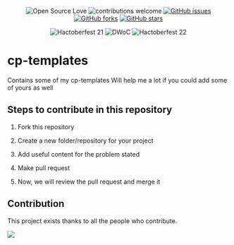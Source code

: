 <div align="center">

![Open Source Love](https://img.shields.io/badge/OpenSource-%E2%9D%A4%EF%B8%8F-green?style=flat-square&labelColor=0a192f&color=e6f1ff)
![contributions welcome](https://img.shields.io/badge/contributions-welcome-brightgreen?style=flat-square&labelColor=0a192f&color=e6f1ff)
[![GitHub issues](https://img.shields.io/github/issues/VishalChoubey1019/cp-templates?style=social&labelColor=0a192f&color=a8b2d1)](https://github.com/semikolan-co/Graphics_no_code/issues)
[![GitHub forks](https://img.shields.io/github/forks/VishalChoubey1019/cp-templates?style=social&labelColor=0a192f&color=a8b2d1)](https://github.com/semikolan-co/Graphics_no_code/network)
[![GitHub stars](https://img.shields.io/github/stars/VishalChoubey1019/cp-templates?style=social&labelColor=0a192f&color=a8b2d1)](https://github.com/semikolan-co/Graphics_no_code/stargazers)

![Hactoberfest 21](https://img.shields.io/badge/Hactoberfest-%E2%9D%A4%EF%B8%8F-red?style=for-the-badge&labelColor=0a192f&color=64ffda)
![DWoC](https://img.shields.io/badge/DWoC-%E2%9D%A4%EF%B8%8F-red?style=for-the-badge&labelColor=0a192f&color=64ffda)
![Hactoberfest 22](https://img.shields.io/badge/Hactoberfest-%E2%9D%A4%EF%B8%8F-red?style=for-the-badge&labelColor=0a192f&color=64ffda)
</div>


# cp-templates

Contains some of my cp-templates
Will help me a lot if you could add some of yours as well

## Steps to contribute in this repository

 1. Fork this repository

 2. Create a new folder/repository for your project

 3. Add useful content for the problem stated

 4. Make pull request

 5. Now, we will review the pull request and merge it

## Contribution

This project exists thanks to all the people who contribute.

<a href="https://github.com/VishalChoubey1019/cp-templates/graphs/contributors">
  <img src="https://contrib.rocks/image?repo=VishalChoubey1019/cp-templates" />
</a>
